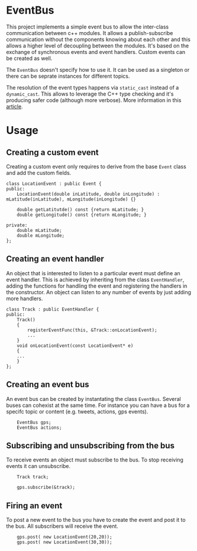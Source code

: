 # EventBus

This project implements a simple event bus to allow the inter-class communication between c++ modules. It allows a publish-subscribe communication without the components knowing about each other and this allows a higher level of decoupling between the modules. It's based on the exchange of synchronous events and event handlers. Custom events can be created as well. 

The ```EventBus``` doesn't specify how to use it. It can be used as a singleton or there can be seprate instances for different topics. 

The resolution of the event types happens via ```static_cast``` instead of a  ```dynamic_cast```. This allows to leverage the C++ type checking and it's producing safer code (although more verbose). More information in this [article](http://www.gamedev.net/page/resources/_/technical/game-programming/effective-event-handling-in-c-r2459).


# Usage

## Creating a custom event

Creating a custom event only requires to derive from the base ```Event``` class and add the custom fields. 
```
class LocationEvent : public Event {
public:
    LocationEvent(double inLatitude, double inLongitude) : mLatitude(inLatitude), mLongitude(inLongitude) {}

    double getLatitutde() const {return mLatitude; }
    double getLongitude() const {return mLongitude; }

private:
    double mLatitude;
    double mLongitude;
};
```

## Creating an event handler

An object that is interested to listen to a particular event must define an event handler. This is achieved by inheriting from the class ```EventHandler```, adding the functions for handling the event and registering the handlers in the constructor. An object can listen to any number of events by just adding more handlers.

```
class Track : public EventHandler {
public:
    Track() 
    {
        registerEventFunc(this, &Track::onLocationEvent);
        ...
    }
    void onLocationEvent(const LocationEvent* e)
    {
    ...
    }
};
```

## Creating an event bus

An event bus can be created by instantating the class ```EventBus```. Several buses can cohexist at the same time. For instance you can have a bus for a specifc topic or content (e.g. tweets, actions, gps events). 

```
    EventBus gps;
    EventBus actions;
```

## Subscribing and unsubscribing from the bus
To receive events an object must subscribe to the bus. To stop receiving events it can unsubscribe.

```
    Track track;
    
    gps.subscribe(&track);
```

## Firing an event
To post a new event to the bus you have to create the event and post it to the bus. All subscribers will receive the event.

```
    gps.post( new LocationEvent(20,20));
    gps.post( new LocationEvent(30,30));
```




